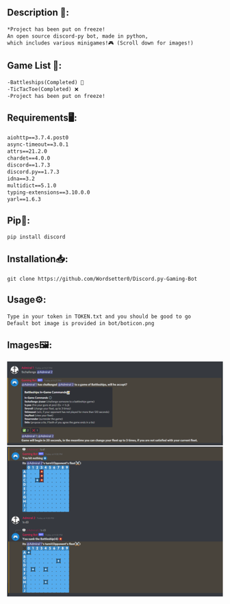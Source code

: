 ## Description 📝:
    *Project has been put on freeze!
    An open source discord-py bot, made in python,
    which includes various minigames!🎮 (Scroll down for images!)

## Game List 📜:
    -Battleships(Completed) 🚢
    -TicTacToe(Completed) ❌
    -Project has been put on freeze!

## Requirements🖥️:
    aiohttp==3.7.4.post0
    async-timeout==3.0.1
    attrs==21.2.0
    chardet==4.0.0
    discord==1.7.3
    discord.py==1.7.3
    idna==3.2
    multidict==5.1.0
    typing-extensions==3.10.0.0
    yarl==1.6.3

## Pip🐍:
    pip install discord

## Installation📥:
    git clone https://github.com/Wordsetter0/Discord.py-Gaming-Bot

## Usage⚙️:
    Type in your token in TOKEN.txt and you should be good to go
    Default bot image is provided in bot/boticon.png

## Images🖼️:
![ScreenShot](https://github.com/Wordsetter0/Discord.py-Gaming-Bot/blob/master/images/repo-images/bbshipimage1.png)
![ScreenShot](https://github.com/Wordsetter0/Discord.py-Gaming-Bot/blob/master/images/repo-images/bbshipimage3.png)

